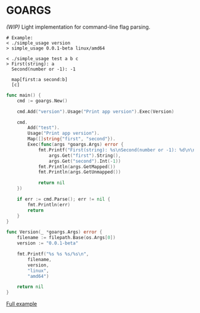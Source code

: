 # GOARGS
_(WIP)_ Light implementation for command-line flag parsing. 

```
# Example:
< ./simple_usage version
> simple_usage 0.0.1-beta linux/amd64

< ./simple_usage test a b c
> First(string): a
  Second(number or -1): -1

  map[first:a second:b]
  [c]
``` 
```go
func main() {
    cmd := goargs.New()

    cmd.Add("version").Usage("Print app version").Exec(Version)

    cmd.
        Add("test").
        Usage("Print app version").
        Map([]string{"first", "second"}).
        Exec(func(args *goargs.Args) error {
            fmt.Printf("First(string): %s\nSecond(number or -1): %d\n\n",
                args.Get("first").String(),
                args.Get("second").Int(-1))
            fmt.Println(args.GetMapped())
            fmt.Println(args.GetUnmapped())

            return nil
    })

    if err := cmd.Parse(); err != nil {
        fmt.Println(err)
        return
    }
}

func Version(_ *goargs.Args) error {
    filename := filepath.Base(os.Args[0])
    version := "0.0.1-beta"

    fmt.Printf("%s %s %s/%s\n",
        filename,
        version,
        "linux",
        "amd64")

    return nil
}
```
[Full example](https://github.com/xphip/goargs/blob/main/examples/simple_usage/simple_usage.go)